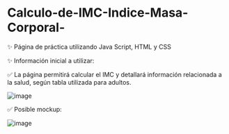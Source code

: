 # Calculo-de-IMC-Indice-Masa-Corporal-

✨ Página de práctica utilizando Java Script, HTML y CSS

✨ Información inicial a utilizar:

  ✅ La página permitirá calcular el IMC y detallará información relacionada a la salud, según tabla utilizada para adultos.
  
![image](https://user-images.githubusercontent.com/72052340/206278421-adcecb61-87de-4818-8d00-cc752f71270c.png)


  ✅ Posible mockup:

![image](https://user-images.githubusercontent.com/72052340/206278011-4c5c4346-ddfe-44b4-bd65-dcabcfc05f0d.png)
